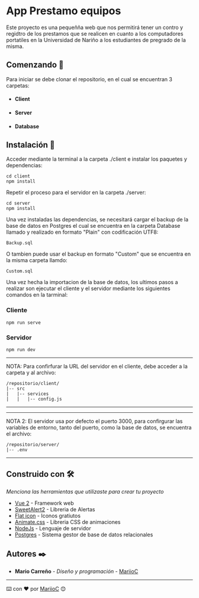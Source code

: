 # App Prestamo equipos

Este proyecto es una pequeñña web que nos permitirá tener un contro y regidtro de los prestamos que se realicen en cuanto a los computadores portatiles en la Universidad de Nariño a los estudiantes de pregrado de la misma.

## Comenzando 🚀

Para iniciar se debe clonar el repositorio, en el cual se encuentran 3 carpetas:
* #### Client
* #### Server
* #### Database


## Instalación 🔧

Acceder mediante la terminal a la carpeta ./client e instalar los paquetes y dependencias:


```
cd client
npm install
```

Repetir el proceso para el servidor en la carpeta ./server:

```
cd server
npm install
```

Una vez instaladas las dependencias, se necesitará cargar el backup de la base de datos en Postgres el cual se encuentra en la carpeta Database llamado y realizado en formato "Plain" con codificación UTF8:

```
Backup.sql
```

O tambien puede usar el backup en formato "Custom" que se encuentra en la misma carpeta llamdo:

```
Custom.sql
```

Una vez hecha la importacion de la base de datos, los ultimos pasos a realizar son ejecutar el cliente y el servidor mediante los siguientes comandos en la tarminal:

### Cliente

```
npm run serve
```

### Servidor
```
npm run dev
```

___
NOTA: Para confirfurar la URL del servidor en el cliente, debe acceder a la carpeta y al archivo:

``` tree -d /proc/self/
/repositorio/client/
|-- src
|   |-- services
|   |   |-- config.js
```
___

---
NOTA 2: El servidor usa por defecto el puerto 3000, para confirgurar las variables de entorno, tanto del puerto, como la base de datos, se encuentra el archivo:

``` tree -d /proc/self/
/repositorio/server/
|-- .env
```
---

## Construido con 🛠️

_Menciona las herramientas que utilizaste para crear tu proyecto_

* [Vue 2](https://vuejs.org/) - Framework web
* [SweetAlert2](https://sweetalert2.github.io/) - Libreria de Alertas
* [Flat icon](https://www.flaticon.com/) - Iconos gratiutos
* [Animate.css](https://animate.style/) - Libreria CSS de animaciones
* [NodeJs](https://nodejs.org/es/) - Lenguaje de servidor
* [Postgres](https://www.postgresql.org/) - Sistema gestor de base de datos relacionales

## Autores ✒️

* **Mario Carreño** - *Diseño y programación* - [MariioC](https://github.com/MariioC)

---
⌨️ con ❤️ por [MariioC](https://github.com/MariioC) 😊